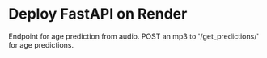 # Deploy FastAPI on Render

Endpoint for age prediction from audio. POST an mp3 to '/get_predictions/' for age predictions.

